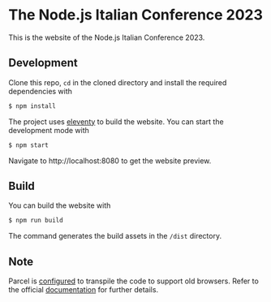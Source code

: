 # The Node.js Italian Conference 2023

This is the website of the Node.js Italian Conference 2023.

## Development

Clone this repo, `cd` in the cloned directory and install the required dependencies with

```sh
$ npm install
```

The project uses [eleventy](https://www.11ty.dev/) to build the website. You can start the development mode with

```sh
$ npm start  
```

Navigate to http://localhost:8080 to get the website preview.

## Build

You can build the website with

```sh
$ npm run build
```

The command generates the build assets in the `/dist` directory.

## Note

Parcel is [configured](/package.json#L6) to transpile the code to support old browsers. Refer to the official [documentation](https://parceljs.org/getting-started/webapp/#declaring-browser-targets) for further details.
